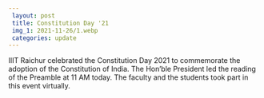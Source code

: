 ```yaml
---
 layout: post	
 title: Constitution Day '21
 img_1: 2021-11-26/1.webp
 categories: update
---
```


IIIT Raichur celebrated the Constitution Day 2021 to commemorate the adoption of the Constitution of India. The Hon’ble President led the reading of the Preamble at 11 AM today. The faculty and the students took part in this event virtually.